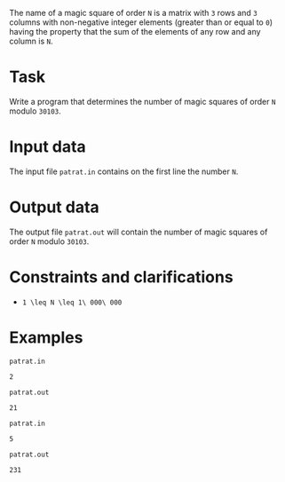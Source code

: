 The name of a magic square of order `N` is a matrix with `3` rows and `3` columns with non-negative integer elements (greater than or equal to `0`) having the property that the sum of the elements of any row and any column is `N`.

# Task
Write a program that determines the number of magic squares of order `N` modulo `30103`.

# Input data
The input file `patrat.in` contains on the first line the number `N`.

# Output data
The output file `patrat.out` will contain the number of magic squares of order `N` modulo `30103`.

# Constraints and clarifications
* `1 \leq N \leq 1\ 000\ 000`

# Examples

`patrat.in`
```
2
```

`patrat.out`
```
21
```

`patrat.in`
```
5
```

`patrat.out`
```
231
```
